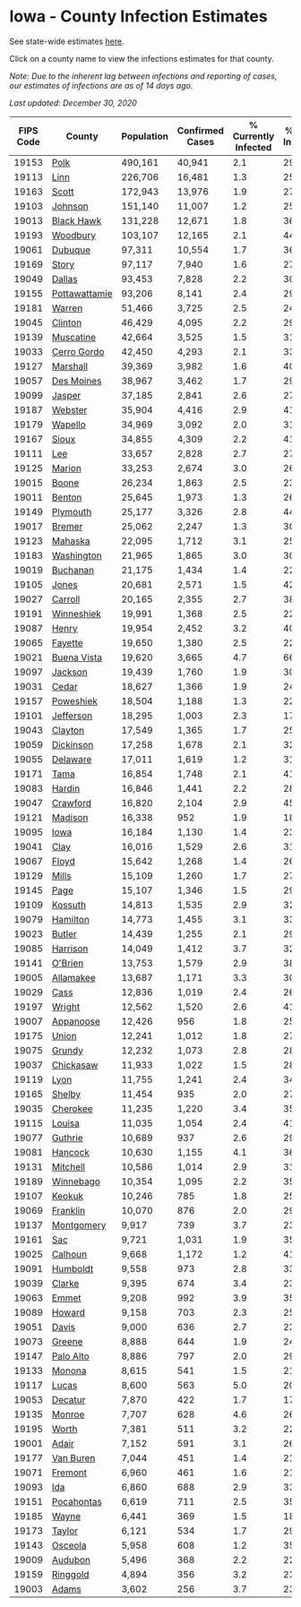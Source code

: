 # Iowa - County Infection Estimates

See state-wide estimates [here](/infections/us-ia).

Click on a county name to view the infections estimates for that county.

*Note: Due to the inherent lag between infections and reporting of cases, our estimates of infections are as of 14 days ago.*

*Last updated: December 30, 2020*

|   FIPS Code |                         County |   Population |   Confirmed Cases |   % Currently Infected |   % Total Infected |
|-------------|--------------------------------|--------------|-------------------|------------------------|--------------------|
|       19153 |                   [Polk](polk) |      490,161 |            40,941 |                    2.1 |               29.4 |
|       19113 |                   [Linn](linn) |      226,706 |            16,481 |                    1.3 |               25.5 |
|       19163 |                 [Scott](scott) |      172,943 |            13,976 |                    1.9 |               27.1 |
|       19103 |             [Johnson](johnson) |      151,140 |            11,007 |                    1.2 |               25.6 |
|       19013 |       [Black Hawk](black-hawk) |      131,228 |            12,671 |                    1.8 |               36.0 |
|       19193 |           [Woodbury](woodbury) |      103,107 |            12,165 |                    2.1 |               44.7 |
|       19061 |             [Dubuque](dubuque) |       97,311 |            10,554 |                    1.7 |               36.3 |
|       19169 |                 [Story](story) |       97,117 |             7,940 |                    1.6 |               27.4 |
|       19049 |               [Dallas](dallas) |       93,453 |             7,828 |                    2.2 |               30.1 |
|       19155 | [Pottawattamie](pottawattamie) |       93,206 |             8,141 |                    2.4 |               29.1 |
|       19181 |               [Warren](warren) |       51,466 |             3,725 |                    2.5 |               24.0 |
|       19045 |             [Clinton](clinton) |       46,429 |             4,095 |                    2.2 |               29.4 |
|       19139 |         [Muscatine](muscatine) |       42,664 |             3,525 |                    1.5 |               31.1 |
|       19033 |     [Cerro Gordo](cerro-gordo) |       42,450 |             4,293 |                    2.1 |               33.7 |
|       19127 |           [Marshall](marshall) |       39,369 |             3,982 |                    1.6 |               40.1 |
|       19057 |       [Des Moines](des-moines) |       38,967 |             3,462 |                    1.7 |               29.6 |
|       19099 |               [Jasper](jasper) |       37,185 |             2,841 |                    2.6 |               27.1 |
|       19187 |             [Webster](webster) |       35,904 |             4,416 |                    2.9 |               41.6 |
|       19179 |             [Wapello](wapello) |       34,969 |             3,092 |                    2.0 |               31.7 |
|       19167 |                 [Sioux](sioux) |       34,855 |             4,309 |                    2.2 |               41.4 |
|       19111 |                     [Lee](lee) |       33,657 |             2,828 |                    2.7 |               27.7 |
|       19125 |               [Marion](marion) |       33,253 |             2,674 |                    3.0 |               26.3 |
|       19015 |                 [Boone](boone) |       26,234 |             1,863 |                    2.5 |               23.3 |
|       19011 |               [Benton](benton) |       25,645 |             1,973 |                    1.3 |               26.1 |
|       19149 |           [Plymouth](plymouth) |       25,177 |             3,326 |                    2.8 |               44.4 |
|       19017 |               [Bremer](bremer) |       25,062 |             2,247 |                    1.3 |               30.7 |
|       19123 |             [Mahaska](mahaska) |       22,095 |             1,712 |                    3.1 |               25.3 |
|       19183 |       [Washington](washington) |       21,965 |             1,865 |                    3.0 |               30.1 |
|       19019 |           [Buchanan](buchanan) |       21,175 |             1,434 |                    1.4 |               22.5 |
|       19105 |                 [Jones](jones) |       20,681 |             2,571 |                    1.5 |               42.6 |
|       19027 |             [Carroll](carroll) |       20,165 |             2,355 |                    2.7 |               38.2 |
|       19191 |       [Winneshiek](winneshiek) |       19,991 |             1,368 |                    2.5 |               22.5 |
|       19087 |                 [Henry](henry) |       19,954 |             2,452 |                    3.2 |               40.8 |
|       19065 |             [Fayette](fayette) |       19,650 |             1,380 |                    2.5 |               22.9 |
|       19021 |     [Buena Vista](buena-vista) |       19,620 |             3,665 |                    4.7 |               66.7 |
|       19097 |             [Jackson](jackson) |       19,439 |             1,760 |                    1.9 |               30.0 |
|       19031 |                 [Cedar](cedar) |       18,627 |             1,366 |                    1.9 |               24.8 |
|       19157 |         [Poweshiek](poweshiek) |       18,504 |             1,188 |                    1.3 |               22.5 |
|       19101 |         [Jefferson](jefferson) |       18,295 |             1,003 |                    2.3 |               17.8 |
|       19043 |             [Clayton](clayton) |       17,549 |             1,365 |                    1.7 |               25.8 |
|       19059 |         [Dickinson](dickinson) |       17,258 |             1,678 |                    2.1 |               32.5 |
|       19055 |           [Delaware](delaware) |       17,011 |             1,619 |                    1.2 |               31.4 |
|       19171 |                   [Tama](tama) |       16,854 |             1,748 |                    2.1 |               41.4 |
|       19083 |               [Hardin](hardin) |       16,846 |             1,441 |                    2.2 |               28.5 |
|       19047 |           [Crawford](crawford) |       16,820 |             2,104 |                    2.9 |               45.6 |
|       19121 |             [Madison](madison) |       16,338 |               952 |                    1.9 |               18.8 |
|       19095 |                   [Iowa](iowa) |       16,184 |             1,130 |                    1.4 |               23.6 |
|       19041 |                   [Clay](clay) |       16,016 |             1,529 |                    2.6 |               31.5 |
|       19067 |                 [Floyd](floyd) |       15,642 |             1,268 |                    1.4 |               26.9 |
|       19129 |                 [Mills](mills) |       15,109 |             1,260 |                    1.7 |               27.9 |
|       19145 |                   [Page](page) |       15,107 |             1,346 |                    1.5 |               29.9 |
|       19109 |             [Kossuth](kossuth) |       14,813 |             1,535 |                    2.9 |               32.8 |
|       19079 |           [Hamilton](hamilton) |       14,773 |             1,455 |                    3.1 |               33.0 |
|       19023 |               [Butler](butler) |       14,439 |             1,255 |                    2.1 |               29.0 |
|       19085 |           [Harrison](harrison) |       14,049 |             1,412 |                    3.7 |               32.8 |
|       19141 |             [O'Brien](o'brien) |       13,753 |             1,579 |                    2.9 |               38.1 |
|       19005 |         [Allamakee](allamakee) |       13,687 |             1,171 |                    3.3 |               30.4 |
|       19029 |                   [Cass](cass) |       12,836 |             1,019 |                    2.4 |               26.0 |
|       19197 |               [Wright](wright) |       12,562 |             1,520 |                    2.6 |               41.5 |
|       19007 |         [Appanoose](appanoose) |       12,426 |               956 |                    1.8 |               25.6 |
|       19175 |                 [Union](union) |       12,241 |             1,012 |                    1.8 |               27.3 |
|       19075 |               [Grundy](grundy) |       12,232 |             1,073 |                    2.8 |               28.9 |
|       19037 |         [Chickasaw](chickasaw) |       11,933 |             1,022 |                    1.5 |               28.5 |
|       19119 |                   [Lyon](lyon) |       11,755 |             1,241 |                    2.4 |               34.7 |
|       19165 |               [Shelby](shelby) |       11,454 |               935 |                    2.0 |               27.5 |
|       19035 |           [Cherokee](cherokee) |       11,235 |             1,220 |                    3.4 |               35.3 |
|       19115 |               [Louisa](louisa) |       11,035 |             1,054 |                    2.4 |               41.1 |
|       19077 |             [Guthrie](guthrie) |       10,689 |               937 |                    2.6 |               29.7 |
|       19081 |             [Hancock](hancock) |       10,630 |             1,155 |                    4.1 |               36.0 |
|       19131 |           [Mitchell](mitchell) |       10,586 |             1,014 |                    2.9 |               31.6 |
|       19189 |         [Winnebago](winnebago) |       10,354 |             1,095 |                    2.2 |               35.0 |
|       19107 |               [Keokuk](keokuk) |       10,246 |               785 |                    1.8 |               25.4 |
|       19069 |           [Franklin](franklin) |       10,070 |               876 |                    2.0 |               29.2 |
|       19137 |       [Montgomery](montgomery) |        9,917 |               739 |                    3.7 |               23.8 |
|       19161 |                     [Sac](sac) |        9,721 |             1,031 |                    1.9 |               35.1 |
|       19025 |             [Calhoun](calhoun) |        9,668 |             1,172 |                    1.2 |               41.1 |
|       19091 |           [Humboldt](humboldt) |        9,558 |               973 |                    2.8 |               33.6 |
|       19039 |               [Clarke](clarke) |        9,395 |               674 |                    3.4 |               23.6 |
|       19063 |                 [Emmet](emmet) |        9,208 |               992 |                    3.9 |               35.2 |
|       19089 |               [Howard](howard) |        9,158 |               703 |                    2.3 |               25.3 |
|       19051 |                 [Davis](davis) |        9,000 |               636 |                    2.7 |               23.3 |
|       19073 |               [Greene](greene) |        8,888 |               644 |                    1.9 |               24.2 |
|       19147 |         [Palo Alto](palo-alto) |        8,886 |               797 |                    2.0 |               29.4 |
|       19133 |               [Monona](monona) |        8,615 |               541 |                    1.5 |               21.2 |
|       19117 |                 [Lucas](lucas) |        8,600 |               563 |                    5.0 |               20.2 |
|       19053 |             [Decatur](decatur) |        7,870 |               422 |                    1.7 |               17.3 |
|       19135 |               [Monroe](monroe) |        7,707 |               628 |                    4.6 |               26.6 |
|       19195 |                 [Worth](worth) |        7,381 |               511 |                    3.2 |               22.5 |
|       19001 |                 [Adair](adair) |        7,152 |               591 |                    3.1 |               26.9 |
|       19177 |         [Van Buren](van-buren) |        7,044 |               451 |                    1.4 |               21.7 |
|       19071 |             [Fremont](fremont) |        6,960 |               461 |                    1.6 |               21.5 |
|       19093 |                     [Ida](ida) |        6,860 |               688 |                    2.9 |               33.0 |
|       19151 |       [Pocahontas](pocahontas) |        6,619 |               711 |                    2.5 |               35.2 |
|       19185 |                 [Wayne](wayne) |        6,441 |               369 |                    1.5 |               18.8 |
|       19173 |               [Taylor](taylor) |        6,121 |               534 |                    1.7 |               29.5 |
|       19143 |             [Osceola](osceola) |        5,958 |               608 |                    1.2 |               35.0 |
|       19009 |             [Audubon](audubon) |        5,496 |               368 |                    2.2 |               22.3 |
|       19159 |           [Ringgold](ringgold) |        4,894 |               356 |                    3.2 |               23.5 |
|       19003 |                 [Adams](adams) |        3,602 |               256 |                    3.7 |               23.0 |